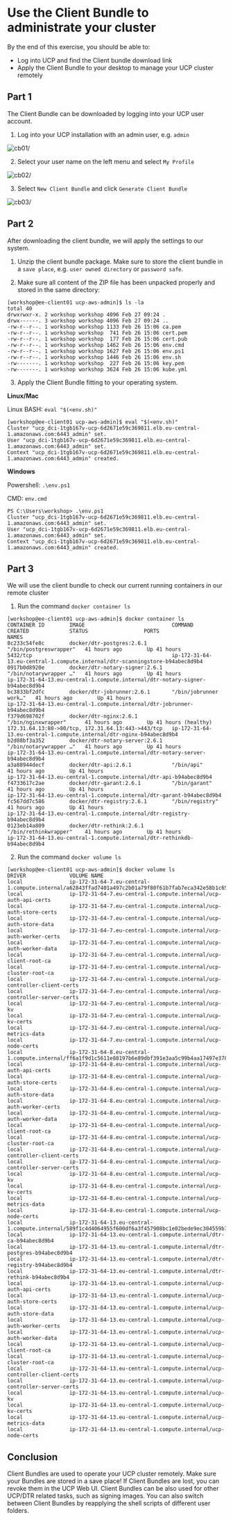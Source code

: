 # Use the Client Bundle to administrate your cluster

By the end of this exercise, you should be able to:

 - Log into UCP and find the Client bundle download link
 - Apply the Client Bundle to your desktop to manage your UCP cluster remotely

## Part 1

The Client Bundle can be downloaded by logging into your UCP user account.

1. Log into your UCP installation with an admin user, e.g. `admin`

![cb01](../images/cb01.png)/

2. Select your user name on the left menu and select `My Profile`

![cb02](../images/cb02.png)/

3. Select `New Client Bundle` and click `Generate Client Bundle`

![cb03](../images/cb03.png)/

## Part 2

After downloading the client bundle, we will apply the settings to our system.

1. Unzip the client bundle package. Make sure to store the client bundle in a `save place`, e.g. `user owned directory` or `password safe`.

2. Make sure all content of the ZIP file has been unpacked properly and stored in the same directory:
```
[workshop@ee-client01 ucp-aws-admin]$ ls -la
total 40
drwxrwxr-x. 2 workshop workshop 4096 Feb 27 09:24 .
drwx------. 3 workshop workshop 4096 Feb 27 09:24 ..
-rw-r--r--. 1 workshop workshop 1133 Feb 26 15:06 ca.pem
-rw-r--r--. 1 workshop workshop  741 Feb 26 15:06 cert.pem
-rw-r--r--. 1 workshop workshop  177 Feb 26 15:06 cert.pub
-rw-r--r--. 1 workshop workshop 1462 Feb 26 15:06 env.cmd
-rw-r--r--. 1 workshop workshop 1627 Feb 26 15:06 env.ps1
-rw-r--r--. 1 workshop workshop 1446 Feb 26 15:06 env.sh
-rw-------. 1 workshop workshop  227 Feb 26 15:06 key.pem
-rw-------. 1 workshop workshop 3624 Feb 26 15:06 kube.yml
```
3. Apply the Client Bundle fitting to your operating system.

**Linux/Mac**

Linux BASH: `eval "$(<env.sh)"`

```
[workshop@ee-client01 ucp-aws-admin]$ eval "$(<env.sh)"
Cluster "ucp_dci-1tgb167v-ucp-6d2671e59c369811.elb.eu-central-1.amazonaws.com:6443_admin" set.
User "ucp_dci-1tgb167v-ucp-6d2671e59c369811.elb.eu-central-1.amazonaws.com:6443_admin" set.
Context "ucp_dci-1tgb167v-ucp-6d2671e59c369811.elb.eu-central-1.amazonaws.com:6443_admin" created.
```

**Windows** 

Powershell: `.\env.ps1` 

CMD: `env.cmd` 

```
PS C:\Users\workshop> .\env.ps1
Cluster "ucp_dci-1tgb167v-ucp-6d2671e59c369811.elb.eu-central-1.amazonaws.com:6443_admin" set.
User "ucp_dci-1tgb167v-ucp-6d2671e59c369811.elb.eu-central-1.amazonaws.com:6443_admin" set.
Context "ucp_dci-1tgb167v-ucp-6d2671e59c369811.elb.eu-central-1.amazonaws.com:6443_admin" created.
```

## Part 3

We will use the client bundle to check our current running containers in our remote cluster

1. Run the command `docker container ls`

```
[workshop@ee-client01 ucp-aws-admin]$ docker container ls
CONTAINER ID        IMAGE                            COMMAND                  CREATED             STATUS                  PORTS                                                NAMES
8c233c54fe8c        docker/dtr-postgres:2.6.1        "/bin/postgreswrapper"   41 hours ago        Up 41 hours             5432/tcp                                             ip-172-31-64-13.eu-central-1.compute.internal/dtr-scanningstore-b94abec8d9b4
0917b0d8920e        docker/dtr-notary-signer:2.6.1   "/bin/notarywrapper …"   41 hours ago        Up 41 hours                                                                  ip-172-31-64-13.eu-central-1.compute.internal/dtr-notary-signer-b94abec8d9b4
bc3833bf2dfc        docker/dtr-jobrunner:2.6.1       "/bin/jobrunner work…"   41 hours ago        Up 41 hours                                                                  ip-172-31-64-13.eu-central-1.compute.internal/dtr-jobrunner-b94abec8d9b4
f379d698702f        docker/dtr-nginx:2.6.1           "/bin/nginxwrapper"      41 hours ago        Up 41 hours (healthy)   172.31.64.13:80->80/tcp, 172.31.64.13:443->443/tcp   ip-172-31-64-13.eu-central-1.compute.internal/dtr-nginx-b94abec8d9b4
b2d08bf3a352        docker/dtr-notary-server:2.6.1   "/bin/notarywrapper …"   41 hours ago        Up 41 hours                                                                  ip-172-31-64-13.eu-central-1.compute.internal/dtr-notary-server-b94abec8d9b4
a3a88944decf        docker/dtr-api:2.6.1             "/bin/api"               41 hours ago        Up 41 hours                                                                  ip-172-31-64-13.eu-central-1.compute.internal/dtr-api-b94abec8d9b4
f4733617c2ae        docker/dtr-garant:2.6.1          "/bin/garant"            41 hours ago        Up 41 hours                                                                  ip-172-31-64-13.eu-central-1.compute.internal/dtr-garant-b94abec8d9b4
fc567dd7c586        docker/dtr-registry:2.6.1        "/bin/registry"          41 hours ago        Up 41 hours                                                                  ip-172-31-64-13.eu-central-1.compute.internal/dtr-registry-b94abec8d9b4
0123eb14a809        docker/dtr-rethink:2.6.1         "/bin/rethinkwrapper"    41 hours ago        Up 41 hours                                                                  ip-172-31-64-13.eu-central-1.compute.internal/dtr-rethinkdb-b94abec8d9b4
```

2. Run the command `docker volume ls`

```
[workshop@ee-client01 ucp-aws-admin]$ docker volume ls
DRIVER              VOLUME NAME
local               ip-172-31-64-7.eu-central-1.compute.internal/a62843ffad7401a497c2b01a79f80f61b7fab7eca342e58b1c65450dc60ac300
local               ip-172-31-64-7.eu-central-1.compute.internal/ucp-auth-api-certs
local               ip-172-31-64-7.eu-central-1.compute.internal/ucp-auth-store-certs
local               ip-172-31-64-7.eu-central-1.compute.internal/ucp-auth-store-data
local               ip-172-31-64-7.eu-central-1.compute.internal/ucp-auth-worker-certs
local               ip-172-31-64-7.eu-central-1.compute.internal/ucp-auth-worker-data
local               ip-172-31-64-7.eu-central-1.compute.internal/ucp-client-root-ca
local               ip-172-31-64-7.eu-central-1.compute.internal/ucp-cluster-root-ca
local               ip-172-31-64-7.eu-central-1.compute.internal/ucp-controller-client-certs
local               ip-172-31-64-7.eu-central-1.compute.internal/ucp-controller-server-certs
local               ip-172-31-64-7.eu-central-1.compute.internal/ucp-kv
local               ip-172-31-64-7.eu-central-1.compute.internal/ucp-kv-certs
local               ip-172-31-64-7.eu-central-1.compute.internal/ucp-metrics-data
local               ip-172-31-64-7.eu-central-1.compute.internal/ucp-node-certs
local               ip-172-31-64-8.eu-central-1.compute.internal/ff6a1f9d1c5611e88197b6e89dbf391e3aa5c99b4aa17497e37856c2ca45d83b
local               ip-172-31-64-8.eu-central-1.compute.internal/ucp-auth-api-certs
local               ip-172-31-64-8.eu-central-1.compute.internal/ucp-auth-store-certs
local               ip-172-31-64-8.eu-central-1.compute.internal/ucp-auth-store-data
local               ip-172-31-64-8.eu-central-1.compute.internal/ucp-auth-worker-certs
local               ip-172-31-64-8.eu-central-1.compute.internal/ucp-auth-worker-data
local               ip-172-31-64-8.eu-central-1.compute.internal/ucp-client-root-ca
local               ip-172-31-64-8.eu-central-1.compute.internal/ucp-cluster-root-ca
local               ip-172-31-64-8.eu-central-1.compute.internal/ucp-controller-client-certs
local               ip-172-31-64-8.eu-central-1.compute.internal/ucp-controller-server-certs
local               ip-172-31-64-8.eu-central-1.compute.internal/ucp-kv
local               ip-172-31-64-8.eu-central-1.compute.internal/ucp-kv-certs
local               ip-172-31-64-8.eu-central-1.compute.internal/ucp-metrics-data
local               ip-172-31-64-8.eu-central-1.compute.internal/ucp-node-certs
local               ip-172-31-64-13.eu-central-1.compute.internal/589f1c4d4064955f600df6a3f457908bc1e02bede9ec304559b73edb8c605700
local               ip-172-31-64-13.eu-central-1.compute.internal/dtr-ca-b94abec8d9b4
local               ip-172-31-64-13.eu-central-1.compute.internal/dtr-postgres-b94abec8d9b4
local               ip-172-31-64-13.eu-central-1.compute.internal/dtr-registry-b94abec8d9b4
local               ip-172-31-64-13.eu-central-1.compute.internal/dtr-rethink-b94abec8d9b4
local               ip-172-31-64-13.eu-central-1.compute.internal/ucp-auth-api-certs
local               ip-172-31-64-13.eu-central-1.compute.internal/ucp-auth-store-certs
local               ip-172-31-64-13.eu-central-1.compute.internal/ucp-auth-store-data
local               ip-172-31-64-13.eu-central-1.compute.internal/ucp-auth-worker-certs
local               ip-172-31-64-13.eu-central-1.compute.internal/ucp-auth-worker-data
local               ip-172-31-64-13.eu-central-1.compute.internal/ucp-client-root-ca
local               ip-172-31-64-13.eu-central-1.compute.internal/ucp-cluster-root-ca
local               ip-172-31-64-13.eu-central-1.compute.internal/ucp-controller-client-certs
local               ip-172-31-64-13.eu-central-1.compute.internal/ucp-controller-server-certs
local               ip-172-31-64-13.eu-central-1.compute.internal/ucp-kv
local               ip-172-31-64-13.eu-central-1.compute.internal/ucp-kv-certs
local               ip-172-31-64-13.eu-central-1.compute.internal/ucp-metrics-data
local               ip-172-31-64-13.eu-central-1.compute.internal/ucp-node-certs
```


## Conclusion

Client Bundles are used to operate your UCP cluster remotely. Make sure your Bundles are stored in a save place! If Client Bundles are lost, you can revoke them in the UCP Web UI. Client Bundles can be also used for other UCP/DTR related tasks, such as signing images. You can also switch between Client Bundles by reapplying the shell scripts of different user folders.
